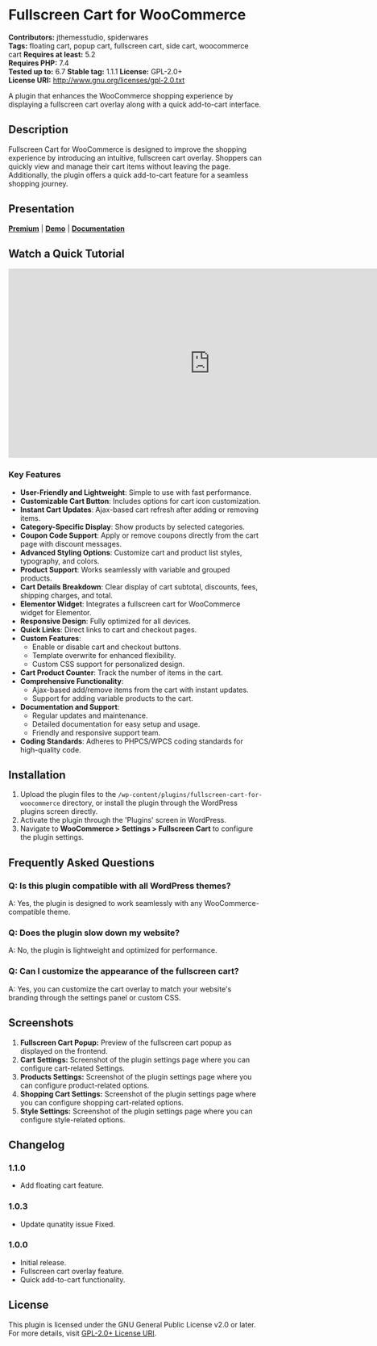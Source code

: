 # Fullscreen Cart for WooCommerce

**Contributors:** jthemesstudio, spiderwares  
**Tags:** floating cart, popup cart, fullscreen cart, side cart, woocommerce cart
**Requires at least:** 5.2  
**Requires PHP:** 7.4  
**Tested up to:** 6.7 
**Stable tag:** 1.1.1
**License:** GPL-2.0+  
**License URI:** http://www.gnu.org/licenses/gpl-2.0.txt  

A plugin that enhances the WooCommerce shopping experience by displaying a fullscreen cart overlay along with a quick add-to-cart interface.

## Description

Fullscreen Cart for WooCommerce is designed to improve the shopping experience by introducing an intuitive, fullscreen cart overlay. Shoppers can quickly view and manage their cart items without leaving the page. Additionally, the plugin offers a quick add-to-cart feature for a seamless shopping journey.

## Presentation  

[**Premium**](https://codecanyon.net/item/full-screen-interactive-cart-for-woocommerce/56536285) |  [**Demo**](https://wpplugins.jthemes.net/) |   [**Documentation**](https://wpplugins.jthemes.net/fswc/docs/)

## Watch a Quick Tutorial
<iframe width="800" height="375" src="https://www.youtube.com/embed/336IH2w8waI" frameborder="0" allow="accelerometer; autoplay; encrypted-media; gyroscope; picture-in-picture" allowfullscreen></iframe>

### Key Features

- **User-Friendly and Lightweight**: Simple to use with fast performance.  
- **Customizable Cart Button**: Includes options for cart icon customization.  
- **Instant Cart Updates**: Ajax-based cart refresh after adding or removing items.  
- **Category-Specific Display**: Show products by selected categories.  
- **Coupon Code Support**: Apply or remove coupons directly from the cart page with discount messages.  
- **Advanced Styling Options**: Customize cart and product list styles, typography, and colors.  
- **Product Support**: Works seamlessly with variable and grouped products.  
- **Cart Details Breakdown**: Clear display of cart subtotal, discounts, fees, shipping charges, and total.  
- **Elementor Widget**: Integrates a fullscreen cart for WooCommerce widget for Elementor.  
- **Responsive Design**: Fully optimized for all devices.  
- **Quick Links**: Direct links to cart and checkout pages.  
- **Custom Features**:
  - Enable or disable cart and checkout buttons.  
  - Template overwrite for enhanced flexibility.  
  - Custom CSS support for personalized design.  
- **Cart Product Counter**: Track the number of items in the cart.  
- **Comprehensive Functionality**:
  - Ajax-based add/remove items from the cart with instant updates.  
  - Support for adding variable products to the cart.  
- **Documentation and Support**:
  - Regular updates and maintenance.  
  - Detailed documentation for easy setup and usage.  
  - Friendly and responsive support team.  
- **Coding Standards**: Adheres to PHPCS/WPCS coding standards for high-quality code.

## Installation

1. Upload the plugin files to the `/wp-content/plugins/fullscreen-cart-for-woocommerce` directory, or install the plugin through the WordPress plugins screen directly.
2. Activate the plugin through the 'Plugins' screen in WordPress.
3. Navigate to **WooCommerce > Settings > Fullscreen Cart** to configure the plugin settings.

## Frequently Asked Questions

### Q: Is this plugin compatible with all WordPress themes?  
A: Yes, the plugin is designed to work seamlessly with any WooCommerce-compatible theme.

### Q: Does the plugin slow down my website?  
A: No, the plugin is lightweight and optimized for performance.

### Q: Can I customize the appearance of the fullscreen cart?  
A: Yes, you can customize the cart overlay to match your website's branding through the settings panel or custom CSS.

## Screenshots

1. **Fullscreen Cart Popup:** Preview of the fullscreen cart popup as displayed on the frontend.
2. **Cart Settings:** Screenshot of the plugin settings page where you can configure cart-related Settings.
3. **Products Settings:** Screenshot of the plugin settings page where you can configure product-related options.
4. **Shopping Cart Settings:** Screenshot of the plugin settings page where you can configure shopping cart-related options.
5. **Style Settings:** Screenshot of the plugin settings page where you can configure style-related options.


## Changelog

### 1.1.0
- Add floating cart feature.

### 1.0.3
- Update qunatity issue Fixed.

### 1.0.0
- Initial release.
- Fullscreen cart overlay feature.
- Quick add-to-cart functionality.

## License

This plugin is licensed under the GNU General Public License v2.0 or later. For more details, visit [GPL-2.0+ License URI](http://www.gnu.org/licenses/gpl-2.0.txt).
